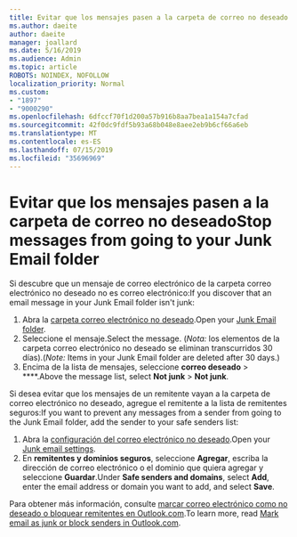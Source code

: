 ```yaml
---
title: Evitar que los mensajes pasen a la carpeta de correo no deseado en Outlook.com
ms.author: daeite
author: daeite
manager: joallard
ms.date: 5/16/2019
ms.audience: Admin
ms.topic: article
ROBOTS: NOINDEX, NOFOLLOW
localization_priority: Normal
ms.custom:
- "1897"
- "9000290"
ms.openlocfilehash: 6dfccf70f1d200a57b916b8aa7bea1a154a7cfad
ms.sourcegitcommit: 42f0dc9fdf5b93a68b048e8aee2eb9b6cf66a6eb
ms.translationtype: MT
ms.contentlocale: es-ES
ms.lasthandoff: 07/15/2019
ms.locfileid: "35696969"
---
```

# <a name="stop-messages-from-going-to-your-junk-email-folder"></a><span data-ttu-id="4855a-102">Evitar que los mensajes pasen a la carpeta de correo no deseado</span><span class="sxs-lookup"><span data-stu-id="4855a-102">Stop messages from going to your Junk Email folder</span></span>

<span data-ttu-id="4855a-103">Si descubre que un mensaje de correo electrónico de la carpeta correo electrónico no deseado no es correo electrónico:</span><span class="sxs-lookup"><span data-stu-id="4855a-103">If you discover that an email message in your Junk Email folder isn't junk:</span></span>

1. <span data-ttu-id="4855a-104">Abra la [carpeta correo electrónico no deseado](https://outlook.live.com/mail/junkemail).</span><span class="sxs-lookup"><span data-stu-id="4855a-104">Open your [Junk Email folder](https://outlook.live.com/mail/junkemail).</span></span>
1. <span data-ttu-id="4855a-105">Seleccione el mensaje.</span><span class="sxs-lookup"><span data-stu-id="4855a-105">Select the message.</span></span> <span data-ttu-id="4855a-106">(*Nota:* los elementos de la carpeta correo electrónico no deseado se eliminan transcurridos 30 días).</span><span class="sxs-lookup"><span data-stu-id="4855a-106">(*Note:* Items in your Junk Email folder are deleted after 30 days.)</span></span>
1. <span data-ttu-id="4855a-107">Encima de la lista de mensajes, seleccione **correo deseado** > \*\*\*\*.</span><span class="sxs-lookup"><span data-stu-id="4855a-107">Above the message list, select **Not junk** > **Not junk**.</span></span>

<span data-ttu-id="4855a-108">Si desea evitar que los mensajes de un remitente vayan a la carpeta de correo electrónico no deseado, agregue el remitente a la lista de remitentes seguros:</span><span class="sxs-lookup"><span data-stu-id="4855a-108">If you want to prevent any messages from a sender from going to the Junk Email folder, add the sender to your safe senders list:</span></span>

1. <span data-ttu-id="4855a-109">Abra la [configuración del correo electrónico no deseado](https://go.microsoft.com/fwlink/?linkid=2035804).</span><span class="sxs-lookup"><span data-stu-id="4855a-109">Open your [Junk email settings](https://go.microsoft.com/fwlink/?linkid=2035804).</span></span>
1. <span data-ttu-id="4855a-110">En **remitentes y dominios seguros**, seleccione **Agregar**, escriba la dirección de correo electrónico o el dominio que quiera agregar y seleccione **Guardar**.</span><span class="sxs-lookup"><span data-stu-id="4855a-110">Under **Safe senders and domains**, select **Add**, enter the email address or domain you want to add, and select **Save**.</span></span>

<span data-ttu-id="4855a-111">Para obtener más información, consulte [marcar correo electrónico como no deseado o bloquear remitentes en Outlook.com](https://support.office.com/article/a3ece97b-82f8-4a5e-9ac3-e92fa6427ae4?wt.mc_id=Office_Outlook_com_Alchemy).</span><span class="sxs-lookup"><span data-stu-id="4855a-111">To learn more, read [Mark email as junk or block senders in Outlook.com](https://support.office.com/article/a3ece97b-82f8-4a5e-9ac3-e92fa6427ae4?wt.mc_id=Office_Outlook_com_Alchemy).</span></span>

